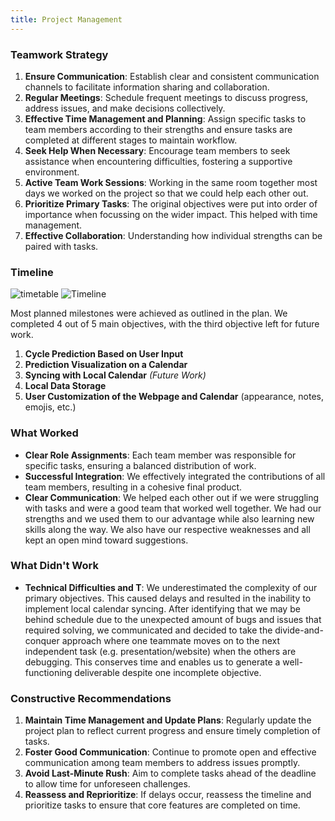 ```yaml
---
title: Project Management
---
```


### Teamwork Strategy
1. **Ensure Communication**: Establish clear and consistent communication channels to facilitate information sharing and collaboration.
2. **Regular Meetings**: Schedule frequent meetings to discuss progress, address issues, and make decisions collectively.
3. **Effective Time Management and Planning**: Assign specific tasks to team members according to their strengths and ensure tasks are completed at different stages to maintain workflow.
4. **Seek Help When Necessary**: Encourage team members to seek assistance when encountering difficulties, fostering a supportive environment.
5. **Active Team Work Sessions**: Working in the same room together most days we worked on the project so that we could help each other out.
6. **Prioritize Primary Tasks**: The original objectives were put into order of importance when focussing on the wider impact. This helped with time management.
7. **Effective Collaboration**: Understanding how individual strengths can be paired with tasks.

### Timeline

![timetable](https://github.com/Technology-for-the-Poorest-Billion/2024-IMMI/assets/133856676/c3096389-0a40-4a95-a5cd-87abe1f23660)
![Timeline](https://github.com/Technology-for-the-Poorest-Billion/2024-IMMI/assets/133856676/6a6d9c41-afa4-4cd8-b8b2-6212ee3e91c7)


Most planned milestones were achieved as outlined in the plan. We completed 4 out of 5 main objectives, with the third objective left for future work.

1. **Cycle Prediction Based on User Input**
2. **Prediction Visualization on a Calendar**
3. **Syncing with Local Calendar** *(Future Work)*
4. **Local Data Storage**
5. **User Customization of the Webpage and Calendar** (appearance, notes, emojis, etc.)

### What Worked
- **Clear Role Assignments**: Each team member was responsible for specific tasks, ensuring a balanced distribution of work.
- **Successful Integration**: We effectively integrated the contributions of all team members, resulting in a cohesive final product.
- **Clear Communication**: We helped each other out if we were struggling with tasks and were a good team that worked well together. We had our strengths
and we used them to our advantage while also learning new skills along the way. We also have our respective weaknesses and all kept an open mind toward suggestions.

### What Didn't Work
- **Technical Difficulties and T**: We underestimated the complexity of our primary objectives. This caused delays and resulted in the inability to implement local calendar syncing. After identifying that we may be behind schedule due to the unexpected amount of bugs and issues that required solving, we communicated and decided to take the divide-and-conquer approach where one teammate moves on to the next independent task (e.g. presentation/website) when the others are debugging. This conserves time and enables us to generate a well-functioning deliverable despite one incomplete objective.

### Constructive Recommendations
1. **Maintain Time Management and Update Plans**: Regularly update the project plan to reflect current progress and ensure timely completion of tasks.
2. **Foster Good Communication**: Continue to promote open and effective communication among team members to address issues promptly.
3. **Avoid Last-Minute Rush**: Aim to complete tasks ahead of the deadline to allow time for unforeseen challenges.
4. **Reassess and Reprioritize**: If delays occur, reassess the timeline and prioritize tasks to ensure that core features are completed on time.
